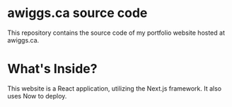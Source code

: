 # awiggs.ca source code
This repository contains the source code of my portfolio website hosted at awiggs.ca.

# What's Inside?
This website is a React application, utilizing the Next.js framework. It also uses Now to deploy.